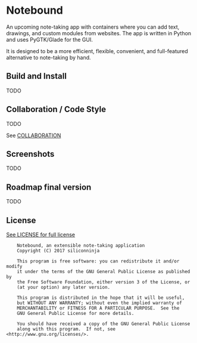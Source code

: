 # Notebound

An upcoming note-taking app with containers where you can add text, drawings, and custom modules from websites. The app is written in Python and uses PyGTK/Glade for the GUI.

It is designed to be a more efficient, flexible, convenient, and full-featured alternative to note-taking by hand.

## Build and Install

TODO

## Collaboration / Code Style

TODO

See [COLLABORATION](COLLABORATION)

## Screenshots

TODO

## Roadmap final version

TODO

## License

[See LICENSE for full license](LICENSE)

````
    Notebound, an extensible note-taking application
    Copyright (C) 2017 siliconninja 

    This program is free software: you can redistribute it and/or modify
    it under the terms of the GNU General Public License as published by
    the Free Software Foundation, either version 3 of the License, or
    (at your option) any later version.

    This program is distributed in the hope that it will be useful,
    but WITHOUT ANY WARRANTY; without even the implied warranty of
    MERCHANTABILITY or FITNESS FOR A PARTICULAR PURPOSE.  See the
    GNU General Public License for more details.

    You should have received a copy of the GNU General Public License
    along with this program.  If not, see <http://www.gnu.org/licenses/>.
````
